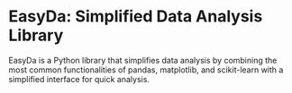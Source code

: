 # EasyDa: Simplified Data Analysis Library

EasyDa is a Python library that simplifies data analysis by combining the most common functionalities of pandas, matplotlib, and scikit-learn with a simplified interface for quick analysis.
